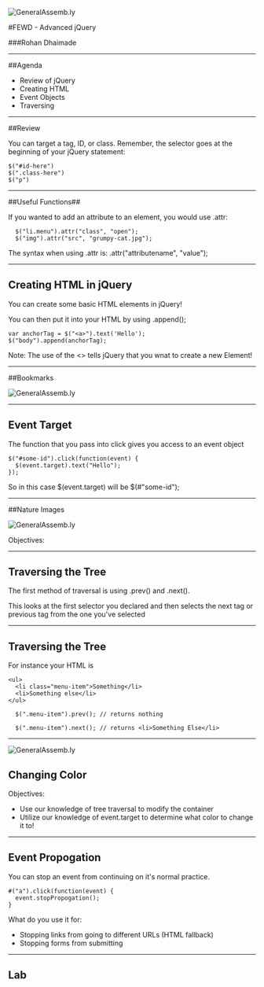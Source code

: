 ![GeneralAssemb.ly](../../img/icons/FEWD_Logo.png)

#FEWD - Advanced jQuery

###Rohan Dhaimade

---


##Agenda

*	Review of jQuery
* Creating HTML
* Event Objects
* Traversing


---

##Review

You can target a tag, ID, or class. Remember, the selector goes at the beginning of your jQuery statement:

```
$("#id-here")
$(".class-here")
$("p")
```

---

##Useful Functions##

If you wanted to add an attribute to an element, you would use .attr:

```
  $("li.menu").attr("class", "open");
  $("img").attr("src", "grumpy-cat.jpg");
```

The syntax when using .attr is: .attr("attributename", "value");

--- 

## Creating HTML in jQuery ##

You can create some basic HTML elements in jQuery!

You can then put it into your HTML by using .append();

```
var anchorTag = $("<a>").text('Hello');
$("body").append(anchorTag);

```

Note: The use of the <> tells jQuery that you wnat to create a new Element!

---

##Bookmarks

![GeneralAssemb.ly](../../img/icons/code_along.png)

---

## Event Target ##

The function that you pass into click gives you access to an event object

```
$("#some-id").click(function(event) {
  $(event.target).text("Hello");
});
```

So in this case $(event.target) will be $(#"some-id");


---

##Nature Images

![GeneralAssemb.ly](../../img/icons/code_along.png)

Objectives:

---


## Traversing the Tree ##

The first method of traversal is using .prev() and .next().

This looks at the first selector you declared and then selects the next tag or previous tag from the one you've selected

---

## Traversing the Tree ##

For instance your HTML is

```
<ul>
  <li class="menu-item">Something</li>
  <li>Something else</li>
</ul>
```

```
  $(".menu-item").prev(); // returns nothing
```

```
  $(".menu-item").next(); // returns <li>Something Else</li>
```	

---

![GeneralAssemb.ly](../../img/icons/exercise_icon_md.png)

## Changing Color ##

Objectives:

* Use our knowledge of tree traversal to modify the container
* Utilize our knowledge of event.target to determine what color to change it to!

---

## Event Propogation ##

You can stop an event from continuing on it's normal practice.

```
#("a").click(function(event) {
  event.stopPropogation();
}
```

What do you use it for:

* Stopping links from going to different URLs (HTML fallback)
* Stopping forms from submitting

---

## Lab ##


